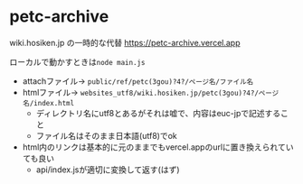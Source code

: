 # petc-archive
wiki.hosiken.jp の一時的な代替 https://petc-archive.vercel.app

ローカルで動かすときは`node main.js`

* attachファイル→ `public/ref/petc(3gou)?4?/ページ名/ファイル名`
* htmlファイル→ `websites_utf8/wiki.hosiken.jp/petc(3gou)?4?/ページ名/index.html`
  * ディレクトリ名にutf8とあるがそれは嘘で、内容はeuc-jpで記述すること
  * ファイル名はそのまま日本語(utf8)でok
* html内のリンクは基本的に元のままでもvercel.appのurlに置き換えられていても良い
  * api/index.jsが適切に変換して返す(はず)
